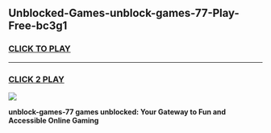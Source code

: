 
## Unblocked-Games-unblock-games-77-Play-Free-bc3g1
<h3>
<a href="https://premium76.site?title=unblock-games-77&ref=21A">CLICK TO PLAY</a></h3>
<hr>

<h3>
<a href="https://premium76.site?title=unblock-games-77&ref=21A">CLICK 2 PLAY</a>
  
</h3>

<a href="https://premium76.site?title=unblock-games-77&ref=21A"><img src="https://clearcache.store/games.png"></a>


**unblock-games-77 games unblocked: Your Gateway to Fun and Accessible Online Gaming**
